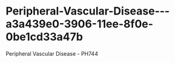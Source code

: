 # Peripheral-Vascular-Disease---a3a439e0-3906-11ee-8f0e-0be1cd33a47b
Peripheral Vascular Disease - PH744
